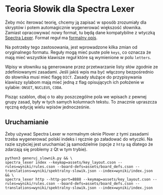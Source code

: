# Teoria Słowik dla Spectra Lexer

Żeby móc iterować teorię, chcemy ją zapisać w sposób zrozumiały dla skryptów i potem automagicznie wygenerować większość słownika. Zamiast opracowywać nowy format, tu będą dane kompatybilne z wtyczką [Spectra Lexer](https://github.com/fourshade/spectra_lexer). Format reguł ma [formalny opis](https://github.com/fourshade/spectra_lexer/blob/master/doc/rules_format.txt).

Na potrzeby tego zastosowania, jest wprowadzone kilka zmian od oryginalnego formatu. Reguły mogą mieć puste pole `keys`, co oznacza że mają mieć wszystkie klawisze reguł które są wymienione w polu `letters`.

Wpisy w słowniku są generowane przez przetwarzanie listy słów zgodnie ze zdefiniowanymi zasadami. Jeśli jakiś wpis ma być włączony bezpośrednio do słownika musi mieć flagę `DICT`. Zasady służące do przypisywania klawiszy sylabom mają mieć jedną z flag opisujących ich położenie w sylabie: `ONSET`, `NUCLEUS`, `CODA`.

Pisząc szablon, dbaj o to aby poszczególne pola we wpisach z pewnej grupy zasad, były w tych samych kolumnach tekstu. To znacznie upraszcza ręczną edycję wielu wpisów jednocześnie.

## Uruchamianie

Żeby używać Spectra Lexer w normalnym oknie Plover z tymi zasadami trzeba wygenerować polski indeks i ręcznie go załadować do wtyczki. Na razie szybciej jest uruchamiać ją samodzielnie (opcje z `http` są dlatego że zdarzają się problemy z Qt w tym trybie).

```
python3 generuj_slownik.py && \
spectra_lexer index --keymap=assets/key_layout.cson --rules=wyniki/rules.cson --board-defs=assets/board_defs.cson --translations=wyniki/spektralny-slowik.json --index=wyniki/index.json && \
spectra_lexer http --http-port=8888 --keymap=assets/key_layout.cson --rules=wyniki/rules.cson --board-defs=assets/board_defs.cson --translations=wyniki/spektralny-slowik.json --index=wyniki/index.json
```
